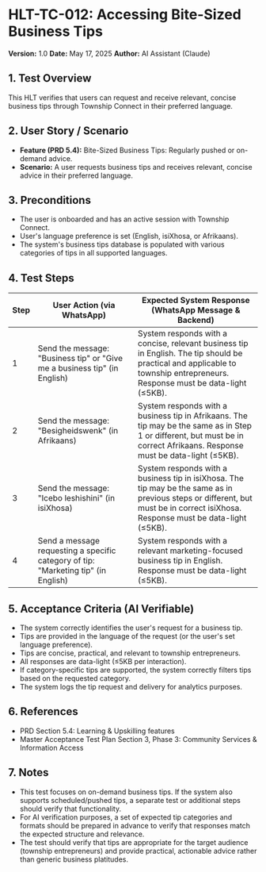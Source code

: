 # HLT-TC-012: Accessing Bite-Sized Business Tips

**Version:** 1.0
**Date:** May 17, 2025
**Author:** AI Assistant (Claude)

## 1. Test Overview
This HLT verifies that users can request and receive relevant, concise business tips through Township Connect in their preferred language.

## 2. User Story / Scenario
* **Feature (PRD 5.4):** Bite-Sized Business Tips: Regularly pushed or on-demand advice.
* **Scenario:** A user requests business tips and receives relevant, concise advice in their preferred language.

## 3. Preconditions
* The user is onboarded and has an active session with Township Connect.
* User's language preference is set (English, isiXhosa, or Afrikaans).
* The system's business tips database is populated with various categories of tips in all supported languages.

## 4. Test Steps

| Step | User Action (via WhatsApp) | Expected System Response (WhatsApp Message & Backend) |
|------|----------------------------|------------------------------------------------------|
| 1 | Send the message: "Business tip" or "Give me a business tip" (in English) | System responds with a concise, relevant business tip in English. The tip should be practical and applicable to township entrepreneurs. Response must be data-light (≤5KB). |
| 2 | Send the message: "Besigheidswenk" (in Afrikaans) | System responds with a business tip in Afrikaans. The tip may be the same as in Step 1 or different, but must be in correct Afrikaans. Response must be data-light (≤5KB). |
| 3 | Send the message: "Icebo leshishini" (in isiXhosa) | System responds with a business tip in isiXhosa. The tip may be the same as in previous steps or different, but must be in correct isiXhosa. Response must be data-light (≤5KB). |
| 4 | Send a message requesting a specific category of tip: "Marketing tip" (in English) | System responds with a relevant marketing-focused business tip in English. Response must be data-light (≤5KB). |

## 5. Acceptance Criteria (AI Verifiable)
* The system correctly identifies the user's request for a business tip.
* Tips are provided in the language of the request (or the user's set language preference).
* Tips are concise, practical, and relevant to township entrepreneurs.
* All responses are data-light (≤5KB per interaction).
* If category-specific tips are supported, the system correctly filters tips based on the requested category.
* The system logs the tip request and delivery for analytics purposes.

## 6. References
* PRD Section 5.4: Learning & Upskilling features
* Master Acceptance Test Plan Section 3, Phase 3: Community Services & Information Access

## 7. Notes
* This test focuses on on-demand business tips. If the system also supports scheduled/pushed tips, a separate test or additional steps should verify that functionality.
* For AI verification purposes, a set of expected tip categories and formats should be prepared in advance to verify that responses match the expected structure and relevance.
* The test should verify that tips are appropriate for the target audience (township entrepreneurs) and provide practical, actionable advice rather than generic business platitudes.